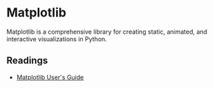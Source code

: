 # Matplotlib

Matplotlib is a comprehensive library for creating static, animated, and interactive visualizations in Python.

## Readings

- [Matplotlib User's Guide](https://matplotlib.org/users/index.html)

